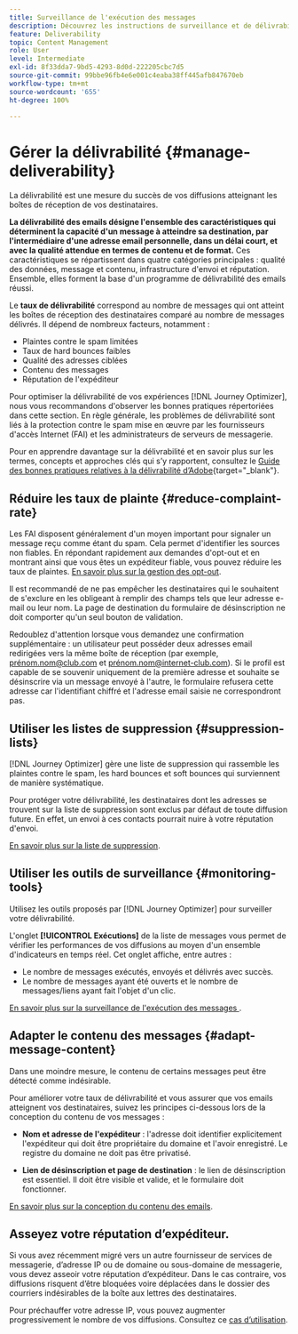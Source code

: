 ```yaml
---
title: Surveillance de l'exécution des messages
description: Découvrez les instructions de surveillance et de délivrabilité
feature: Deliverability
topic: Content Management
role: User
level: Intermediate
exl-id: 8f33dda7-9bd5-4293-8d0d-222205cbc7d5
source-git-commit: 99bbe96fb4e6e001c4eaba38ff445afb847670eb
workflow-type: tm+mt
source-wordcount: '655'
ht-degree: 100%

---
```


# Gérer la délivrabilité {#manage-deliverability}

La délivrabilité est une mesure du succès de vos diffusions atteignant les boîtes de réception de vos destinataires.

**La délivrabilité des emails désigne l&#39;ensemble des caractéristiques qui déterminent la capacité d&#39;un message à atteindre sa destination, par l&#39;intermédiaire d&#39;une adresse email personnelle, dans un délai court, et avec la qualité attendue en termes de contenu et de format.** Ces caractéristiques se répartissent dans quatre catégories principales : qualité des données, message et contenu, infrastructure d&#39;envoi et réputation. Ensemble, elles forment la base d&#39;un programme de délivrabilité des emails réussi.

Le **taux de délivrabilité** correspond au nombre de messages qui ont atteint les boîtes de réception des destinataires comparé au nombre de messages délivrés. Il dépend de nombreux facteurs, notamment :

* Plaintes contre le spam limitées
* Taux de hard bounces faibles
* Qualité des adresses ciblées
* Contenu des messages
* Réputation de l&#39;expéditeur

Pour optimiser la délivrabilité de vos expériences [!DNL Journey Optimizer], nous vous recommandons d&#39;observer les bonnes pratiques répertoriées dans cette section. En règle générale, les problèmes de délivrabilité sont liés à la protection contre le spam mise en œuvre par les fournisseurs d&#39;accès Internet (FAI) et les administrateurs de serveurs de messagerie.

Pour en apprendre davantage sur la délivrabilité et en savoir plus sur les termes, concepts et approches clés qui s’y rapportent, consultez le [Guide des bonnes pratiques relatives à la délivrabilité d’Adobe](https://experienceleague.adobe.com/docs/deliverability-learn/deliverability-best-practice-guide/introduction.html?lang=fr){target=&quot;_blank&quot;}.

## Réduire les taux de plainte {#reduce-complaint-rate}

Les FAI disposent généralement d&#39;un moyen important pour signaler un message reçu comme étant du spam. Cela permet d&#39;identifier les sources non fiables. En répondant rapidement aux demandes d&#39;opt-out et en montrant ainsi que vous êtes un expéditeur fiable, vous pouvez réduire les taux de plaintes. [En savoir plus sur la gestion des opt-out](consent.md#opt-out-management).

Il est recommandé de ne pas empêcher les destinataires qui le souhaitent de s&#39;exclure en les obligeant à remplir des champs tels que leur adresse e-mail ou leur nom. La page de destination du formulaire de désinscription ne doit comporter qu&#39;un seul bouton de validation.

Redoublez d&#39;attention lorsque vous demandez une confirmation supplémentaire : un utilisateur peut posséder deux adresses email redirigées vers la même boîte de réception (par exemple, prénom.nom@club.com et prénom.nom@internet-club.com). Si le profil est capable de se souvenir uniquement de la première adresse et souhaite se désinscrire via un message envoyé à l&#39;autre, le formulaire refusera cette adresse car l&#39;identifiant chiffré et l&#39;adresse email saisie ne correspondront pas.

## Utiliser les listes de suppression {#suppression-lists}

[!DNL Journey Optimizer] gère une liste de suppression qui rassemble les plaintes contre le spam, les hard bounces et soft bounces qui surviennent de manière systématique.

Pour protéger votre délivrabilité, les destinataires dont les adresses se trouvent sur la liste de suppression sont exclus par défaut de toute diffusion future. En effet, un envoi à ces contacts pourrait nuire à votre réputation d&#39;envoi.

[En savoir plus sur la liste de suppression](suppression-list.md).

## Utiliser les outils de surveillance {#monitoring-tools}

Utilisez les outils proposés par [!DNL Journey Optimizer] pour surveiller votre délivrabilité.

L&#39;onglet **[!UICONTROL Exécutions]** de la liste de messages vous permet de vérifier les performances de vos diffusions au moyen d&#39;un ensemble d&#39;indicateurs en temps réel. Cet onglet affiche, entre autres :
* Le nombre de messages exécutés, envoyés et délivrés avec succès.
* Le nombre de messages ayant été ouverts et le nombre de messages/liens ayant fait l&#39;objet d&#39;un clic.

[En savoir plus sur la surveillance de l&#39;exécution des messages ](message-monitoring.md).

## Adapter le contenu des messages {#adapt-message-content}

Dans une moindre mesure, le contenu de certains messages peut être détecté comme indésirable.

<!--The use of certain words or of exclamation points in the subject line and within the messages can be read as signs of spam.

Spammers are also known to replace text with images to stop offending text from being analyzed automatically by anti-spam filters. In response to this, a message (in HTML format) with a high proportion of images, or images as attachments, may end up being blocked.-->

Pour améliorer votre taux de délivrabilité et vous assurer que vos emails atteignent vos destinataires, suivez les principes ci-dessous lors de la conception du contenu de vos messages :

* **Nom et adresse de l&#39;expéditeur** : l&#39;adresse doit identifier explicitement l&#39;expéditeur qui doit être propriétaire du domaine et l&#39;avoir enregistré. Le registre du domaine ne doit pas être privatisé.

<!--* **Subject**: Avoid excessive capitalization and punctuation, and words that are frequently used by spammers ("Win", "Free", etc.).
* **Personalize your email**: Personalizing the email increases the chances of your message being opened.
* **Images and text**: Respect a decent text/image ratio (for example 60% text and 40% images).-->
* **Lien de désinscription et page de destination** : le lien de désinscription est essentiel. Il doit être visible et valide, et le formulaire doit fonctionner.

<!--**Use tools** offered by Journey Optimizer to optimize the content of your email (delivery analysis, anti-spam analysis).-->

[En savoir plus sur la conception du contenu des emails](design-emails.md).

## Asseyez votre réputation dʼexpéditeur.

Si vous avez récemment migré vers un autre fournisseur de services de messagerie, dʼadresse IP ou de domaine ou sous-domaine de messagerie, vous devez asseoir votre réputation d’expéditeur. Dans le cas contraire, vos diffusions risquent dʼêtre bloquées voire déplacées dans le dossier des courriers indésirables de la boîte aux lettres des destinataires.

Pour préchauffer votre adresse IP, vous pouvez augmenter progressivement le nombre de vos diffusions. Consultez ce [cas dʼutilisation](building-journeys/ramp-up-deliveries-uc.md).
